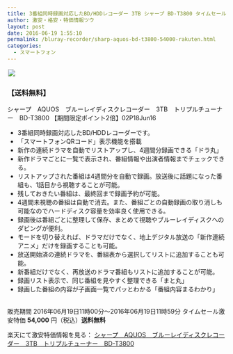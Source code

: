 ```yaml
---
title: 3番組同時録画対応したBD/HDDレコーダー 3TB シャープ BD-T3800 タイムセール半額特価54,000円！送料無料！
author: 激安・格安・特価情報ツウ
layout: post
date: 2016-06-19 1:55:10
permalink: /bluray-recorder/sharp-aquos-bd-t3800-54000-rakuten.html
categories:
  - スマートフォン
---
```


<div class="img-bg2 img_L">
<a href="http://hb.afl.rakuten.co.jp/hgc/150391bf.353a6186.150391c0.fdd8fd79/?pc=http%3A%2F%2Fitem.rakuten.co.jp%2F3aonlinestore%2Fbd-t3800&m=http%3A%2F%2Fm.rakuten.co.jp%2F3aonlinestore%2Fi%2F10012439%2F&scid=af_item_img&link_type=pict&ut=eyJwYWdlIjoiaXRlbSIsInR5cGUiOiJwaWN0Iiwic2l6ZSI6IjI0MHgyNDAiLCJuYW0iOjEsIm5hbXAiOiJkb3duIiwiY29tIjoxLCJjb21wIjoiZG93biIsInByaWNlIjoxLCJib3IiOjEsImNvbCI6MCwidGFyIjoxfQ%3D%3D" target="_blank" style="word-wrap:break-word;"  ><img src="http://hbb.afl.rakuten.co.jp/hgb/150391bf.353a6186.150391c0.fdd8fd79/?me_id=1284220&item_id=10012439&m=https%3A%2F%2Fthumbnail.image.rakuten.co.jp%2F%400_mall%2F3aonlinestore%2Fcabinet%2Fitem01%2Fbd-t3800.jpg%3F_ex%3D80x80&pc=https%3A%2F%2Fthumbnail.image.rakuten.co.jp%2F%400_mall%2F3aonlinestore%2Fcabinet%2Fitem01%2Fbd-t3800.jpg%3F_ex%3D240x240&s=240x240&t=pict" border="0" style="margin:2px"></a>
</div>

### 【送料無料】
シャープ　AQUOS　ブルーレイディスクレコーダー　3TB　トリプルチューナー　BD-T3800 【期間限定ポイント2倍】02P18Jun16
<!--more-->

* 3番組同時録画対応したBD/HDDレコーダーです。
* 「スマートフォンQRコード」表示機能を搭載
* 新作の連続ドラマを自動でリストアップし、4週間分録画できる「ドラ丸」
* 新作ドラマごとに一覧で表示され、番組情報や出演者情報までチェックできる。
* リストアップされた番組は4週間分を自動で録画。放送後に話題になった番組も、1話目から視聴することが可能。
* 残しておきたい番組は、最終回まで録画予約が可能。
* 4週間未視聴の番組は自動で消去。また、番組ごとの自動録画の取り消しも可能なのでハードディスク容量を効率良く使用できる。
* 録画後は番組ごとに整理して保存、まとめて視聴やブルーレイディスクへのダビングが便利。
* モードを切り替えれば、ドラマだけでなく、地上デジタル放送の「新作連続アニメ」だけを録画することも可能。
* 放送開始済の連続ドラマを、番組表から選択してリストに追加することも可能。
* 新番組だけでなく、再放送のドラマ番組もリストに追加することが可能。
* 録画リスト表示で、同じ番組を見やすく整理できる「まと丸」
* 録画した番組の内容が子画面一覧でパッとわかる「番組内容まるわかり」

<br clear="all" />販売期間	2016年06月19日11時00分～2016年06月19日11時59分
タイムセール激安特価 <span class="tokka-price"><strong>54,000</strong></span> 円（税込）**送料無料**

楽天にて激安特価情報を見る： <span class="fs150p"><a href="http://hb.afl.rakuten.co.jp/hgc/150391bf.353a6186.150391c0.fdd8fd79/?pc=http%3A%2F%2Fitem.rakuten.co.jp%2F3aonlinestore%2Fbd-t3800&m=http%3A%2F%2Fm.rakuten.co.jp%2F3aonlinestore%2Fi%2F10012439%2F&scid=af_item_img&link_type=pict&ut=eyJwYWdlIjoiaXRlbSIsInR5cGUiOiJwaWN0Iiwic2l6ZSI6IjI0MHgyNDAiLCJuYW0iOjEsIm5hbXAiOiJkb3duIiwiY29tIjoxLCJjb21wIjoiZG93biIsInByaWNlIjoxLCJib3IiOjEsImNvbCI6MCwidGFyIjoxfQ%3D%3D" target="_blank">シャープ　AQUOS　ブルーレイディスクレコーダー　3TB　トリプルチューナー　BD-T3800</a></span>
